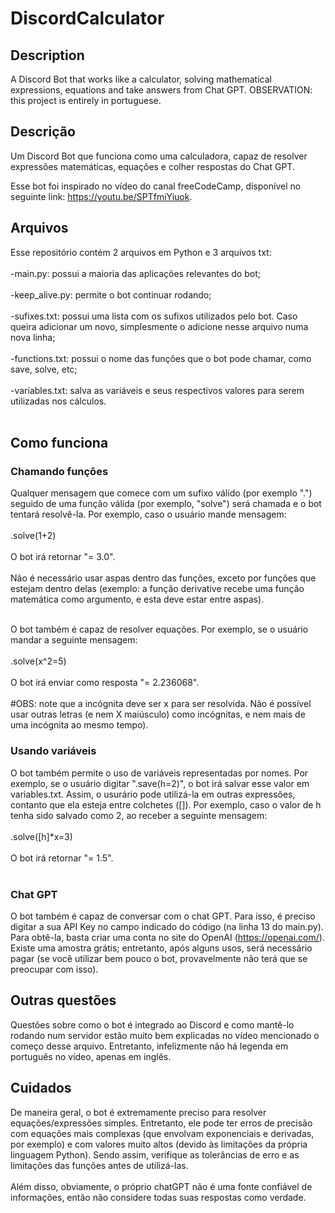 # DiscordCalculator

## Description
A Discord Bot that works like a calculator, solving mathematical expressions, equations and take answers from Chat GPT.
OBSERVATION: this project is entirely in portuguese.

## Descrição
Um Discord Bot que funciona como uma calculadora, capaz de resolver expressões matemáticas, equações e colher respostas do Chat GPT.

Esse bot foi inspirado no vídeo do canal freeCodeCamp, disponível no seguinte link: https://youtu.be/SPTfmiYiuok.

## Arquivos
Esse repositório contém 2 arquivos em Python e 3 arquivos txt:<br><br>
-main.py: possui a maioria das aplicações relevantes do bot;<br><br>
-keep_alive.py: permite o bot continuar rodando;<br><br>
-sufixes.txt: possui uma lista com os sufixos utilizados pelo bot. Caso queira adicionar um novo, simplesmente o adicione nesse arquivo numa nova linha;<br><br>
-functions.txt: possui o nome das funções que o bot pode chamar, como save, solve, etc;<br><br>
-variables.txt: salva as variáveis e seus respectivos valores para serem utilizadas nos cálculos.<br><br>

## Como funciona
### Chamando funções
Qualquer mensagem que comece com um sufixo válido (por exemplo ".") seguido de uma função válida (por exemplo, "solve") será chamada e o bot tentará resolvê-la. Por exemplo, caso o usuário mande mensagem:<br><br>
  .solve(1+2)<br><br>
O bot irá retornar "= 3.0".<br><br>
Não é necessário usar aspas dentro das funções, exceto por funções que estejam dentro delas (exemplo: a função derivative recebe uma função matemática como argumento, e esta deve estar entre aspas).<br><br>

O bot também é capaz de resolver equações. Por exemplo, se o usuário mandar a seguinte mensagem:<br><br>
  .solve(x^2=5)<br><br>
O bot irá enviar como resposta "= 2.236068".<br><br>
#OBS: note que a incógnita deve ser x para ser resolvida. Não é possível usar outras letras (e nem X maiúsculo) como incógnitas, e nem mais de uma incógnita ao mesmo tempo).

### Usando variáveis
O bot também permite o uso de variáveis representadas por nomes. Por exemplo, se o usuário digitar ".save(h=2)", o bot irá salvar esse valor em variables.txt. Assim, o usurário pode utilizá-la em outras expressões, contanto que ela esteja entre colchetes ([]). Por exemplo, caso o valor de h tenha sido salvado como 2, ao receber a seguinte mensagem:<br><br>
  .solve([h]*x=3)<br><br>
O bot irá retornar "= 1.5".<br><br>

### Chat GPT
O bot também é capaz de conversar com o chat GPT. Para isso, é preciso digitar a sua API Key no campo indicado do código (na linha 13 do main.py). Para obtê-la, basta criar uma conta no site do OpenAI (https://openai.com/). Existe uma amostra grátis; entretanto, após alguns usos, será necessário pagar (se você utilizar bem pouco o bot, provavelmente não terá que se preocupar com isso).

## Outras questões
Questões sobre como o bot é integrado ao Discord e como mantê-lo rodando num servidor estão muito bem explicadas no vídeo mencionado o começo desse arquivo. Entretanto, infelizmente não há legenda em português no vídeo, apenas em inglês.

## Cuidados
De maneira geral, o bot é extremamente preciso para resolver equações/expressões simples. Entretanto, ele pode ter erros de precisão com equações mais complexas (que envolvam exponenciais e derivadas, por exemplo) e com valores muito altos (devido às limitações da própria linguagem Python). Sendo assim, verifique as tolerâncias de erro e as limitações das funções antes de utilizá-las.<br><br>
Além disso, obviamente, o próprio chatGPT não é uma fonte confiável de informações, então não considere todas suas respostas como verdade.


